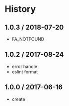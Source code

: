 # History

## 1.0.3 / 2018-07-20
- FA_NOTFOUND

## 1.0.2 / 2017-08-24
- error handle
- eslint format

## 1.0.0 / 2017-06-16
- create

